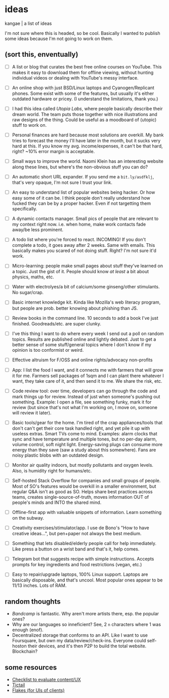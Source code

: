 # ideas
kangae | a list of ideas

I'm not sure where this is headed, so be cool. Basically I wanted to publish some ideas because I'm not going to work on them.


## (sort this, enventually)

- [ ] A list or blog that curates the best free online courses on YouTube. This makes it easy to download them for offline viewing, without hunting individual videos or dealing with YouTube's messy interface.
- [ ] An online shop with just BSD/Linux laptops and Cyanogen/Replicant phones. Some exist with some of the features, but usually it's either outdated hardware or pricey. (I understand the limitations, thank you.)
- [ ] I had this idea called _Utopia Labs_, where people basically describe their dream world. The team puts those together with nice illustrations and raw designs of the thing. Could be useful as a moodboard of (utopic) stuff to work on.
- [ ] Personal finances are hard because most solutions are overkill. My bank tries to forecast the money I'll have later in the month, but it sucks very hard at this. If you know my avg. income/expenses, it can't be that hard, right? ~10% error margin is acceptable.
- [ ] Small ways to improve the world. Naomi Klein has an interesting website along these lines, but where's the non-obvious stuff you can do?
- [ ] An automatic short URL expander. If you send me a `bit.ly/asdfklj`, that's very opaque, I'm not sure I trust your link.
- [ ] An easy to understand list of popular websites being hacker. Or how easy some of it can be. I think people don't really understand how fucked they can be by a proper hacker. Even if not targetting them specifically.
- [ ] A dynamic contacts manager. Small pics of people that are relevant to my context right now. i.e. when home, make work contacts fade away/be less prominent.
- [ ] A todo list where you're forced to react. INCOMING! If you don't complete a todo, it goes away after 2 weeks. Same with emails. This basically makes you scared of not doing stuff. Right? I'm not sure it'd work.
- [ ] Micro-learning: people make small pages about stuff they've learned on a topic. Just the gist of it. People should know *at least* a bit about physics, maths, etc.
- [ ] Water with electrolyes/a bit of calcium/some ginseng/other stimulants. No sugar/crap.
- [ ] Basic internet knowledge kit. Kinda like Mozilla's web literacy program, but people are prob. better knowing about phishing than JS.
- [ ] Review books in the command line. 10 seconds to add a book I've just finished. Goodreads/etc. are super clunky.
- [ ] I've this thing I want to do where every week I send out a poll on random topics. Results are published online and lightly debated. Just to get a better sense of some stuff/general topics where I don't know if my opinion is too conformist or weird.
- [ ] Effective altruism for F/OSS and online rights/advocacy non-profits
- [ ] App: I list the food I want, and it connects me with farmers that will grow it for me. Farmers sell packages of 1sqm and I can plant there whatever I want, they take care of it, and then send it to me. We share the risk, etc.
- [ ] Code review tool: over time, developers can go through the code and mark things up for review. Instead of just when someone's pushing out something. Example: I open a file, see something funky, mark it for review (but since that's not what I'm working on, I move on, someone will review it later).
- [ ] Basic tools/gear for the home. I'm tired of the crap appliances/tools that don't can't get their core task handled right, and yet pile it up with useless extras. Smart TVs come to mind. Examples: alarm clocks that sync and have temperature and multiple tones, but no per-day alarm, volume control, soft night light. Energy-saving plugs can consume more energy than they save (saw a study about this somewhere). Fans are noisy plastic blobs with an outdated design.
- [ ] Monitor air quality indoors, but mostly pollutants and oxygen levels. Also, is humidity right for humans/etc.
- [ ] Self-hosted Stack Overflow for companies and small groups of people. Most of SO's features would be overkill in a smaller environment, but regular Q&A isn't as good as SO. Helps share best practices across teams, creates single-source-of-truth, moves information OUT of people's minds and INTO the shared mind.
- [ ] Offline-first app with valuable snippets of information. Learn something on the subway.
- [ ] Creativity exercises/stimulator/app. I use de Bono's "How to have creative ideas...", but pen+paper not always the best medium.
- [ ] Something that lets disabled/elderly people call for help immediately. Like press a button on a wrist band and that's it, help comes.
- [ ] Telegram bot that suggests recipe with simple instructions. Accepts prompts for key ingredients and food restrictions (vegan, etc.)
- [ ] Easy to repair/upgrade laptops, 100% Linux support. Laptops are basically disposable, and that's uncool. Most popular ones appear to be 11/13 inches. Lots of RAM.


## random thoughts

- _Bandcamp_ is fantastic. Why aren't more artists there, esp. the popular ones?
- Why are our languages so inneficient? See, 2 `n` characters where 1 was enough (enof).
- Decentralized storage that conforms to an API. Like I want to use Foursquare, but own my data/review/check-ins. Everyone could self-hoston their devices, and it's then P2P to build the total website. Blockchain?


## some resources

- [Checklist to evaluate content/UX](http://ixdchecklist.com/)
- [Tictail](https://tictail.com/)
- [Flakes (for UIs of clients)](http://getflakes.com/index.html)
